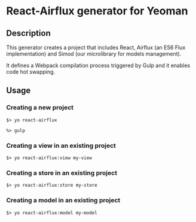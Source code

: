 # React-Airflux generator for Yeoman

## Description

This generator creates a project that includes React, Airflux 
(an ES6 Flux implementation) and Simod (our microlibrary for 
models management).

It defines a Webpack compilation process triggered by Gulp and it 
enables code hot swapping.

## Usage

### Creating a new project

```$> yo react-airflux```

```%> gulp```

### Creating a view in an existing project

```$> yo react-airflux:view my-view```

### Creating a store in an existing project

```$> yo react-airflux:store my-store```

### Creating a model in an existing project

```$> yo react-airflux:model my-model```
